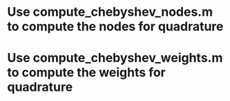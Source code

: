 # Use compute_chebyshev_nodes.m to compute the nodes for quadrature
# Use compute_chebyshev_weights.m to compute the weights for quadrature

